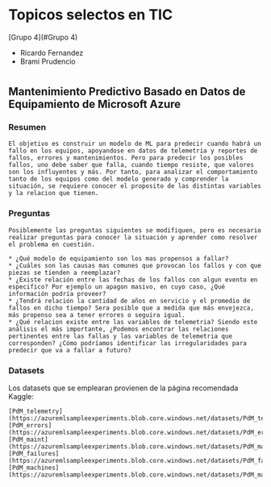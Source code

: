 # Topicos selectos en TIC
 [Grupo 4](#Grupo 4)
 * Ricardo Fernandez
 * Brami Prudencio
 
# 
## Mantenimiento Predictivo Basado en Datos de Equipamiento de Microsoft Azure 

### Resumen
 
    El objetivo es construir un modelo de ML para predecir cuando habrá un fallo en los equipos, apoyandose en datos de telemetria y reportes de fallos, errores y mantenimientos. Pero para predecir los posibles fallos, uno debe saber que falla, cuando tiempo resiste, que valores son los influyentes y más. Por tanto, para analizar el comportamiento tanto de los equipos como del modelo generado y comprender la situación, se requiere conocer el proposito de las distintas variables y la relacion que tienen.

### Preguntas

    Posiblemente las preguntas siguientes se modifiquen, pero es necesario realizar preguntas para conocer la situación y aprender como resolver el problema en cuestión.

    * ¿Qué modelo de equipamiento son los mas propensos a fallar?
    * ¿Cuáles son las causas mas comunes que provocan los fallos y con que piezas se tienden a reemplazar?
    * ¿Existe relación entre las fechas de los fallos con algun evento en especifico? Por ejemplo un apagon masivo, en cuyo caso, ¿Qué información podría proveer?
    * ¿Tendrá relación la cantidad de años en servicio y el promedio de fallos en dicho tiempo? Sera posible que a medida que más envejezca, más propenso sea a tener errores o seguira igual.
    * ¿Qué relacion existe entre las variables de telemetria? Siendo este análisis el más importante, ¿Podemos encontrar las relaciones pertinentes entre las fallas y las variables de telemetria que corresponden? ¿Cómo podríamos identificar las irregularidades para predecir que va a fallar a futuro?
 
### Datasets 

Los datasets que se emplearan provienen de la página recomendada Kaggle:

```
[PdM_telemetry](https://azuremlsampleexperiments.blob.core.windows.net/datasets/PdM_telemetry.csv)
[PdM_errors](https://azuremlsampleexperiments.blob.core.windows.net/datasets/PdM_errors.csv)
[PdM_maint](https://azuremlsampleexperiments.blob.core.windows.net/datasets/PdM_maint.csv)
[PdM_failures](https://azuremlsampleexperiments.blob.core.windows.net/datasets/PdM_failures.csv)
[PdM_machines](https://azuremlsampleexperiments.blob.core.windows.net/datasets/PdM_machines.csv)

```